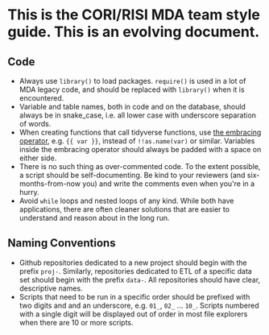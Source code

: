 # This is the CORI/RISI MDA team style guide. This is an evolving document.

## Code

- Always use `library()` to load packages. `require()` is used in a lot of MDA legacy code, and should be replaced with `library()` when it is encountered.
- Variable and table names, both in code and on the database, should always be in snake_case, i.e. all lower case with underscore separation of words.
- When creating functions that call tidyverse functions, use [the embracing operator](https://www.tidyverse.org/blog/2019/06/rlang-0-4-0/#a-simpler-interpolation-pattern-with), e.g. `{{ var }}`, instead of `!!as.name(var)` or similar. Variables inside the embracing operator should always be padded with a space on either side.
- There is no such thing as over-commented code. To the extent possible, a script should be self-documenting. Be kind to your reviewers (and six-months-from-now you) and write the comments even when you're in a hurry.
- Avoid `while` loops and nested loops of any kind. While both have applications, there are often cleaner solutions that are easier to understand and reason about in the long run.

## Naming Conventions

- Github repositories dedicated to a new project should begin with the prefix `proj-`. Similarly, repositories dedicated to ETL of a specific data set should begin with the prefix `data-`. All repositories should have clear, descriptive names.
- Scripts that need to be run in a specific order should be prefixed with two digits and and an underscore, e.g. `01_`, `02_` ... `10_`. Scripts numbered with a single digit will be displayed out of order in most file explorers when there are 10 or more scripts.
